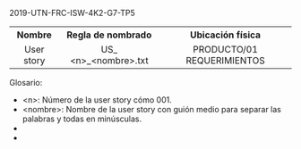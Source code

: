 2019-UTN-FRC-ISW-4K2-G7-TP5


<table style="width:100%; text-align:center">
 <tr>
	 <th>Nombre</th>
	 <th>Regla de nombrado</th>
	 <th>Ubicación física</th>
 </tr>
 <tr>
	 <td>User story</td>
	 <td>US_ &#60;n&#62;_&#60;nombre&#62;.txt</td>
	 <td>PRODUCTO/01 REQUERIMIENTOS</td>
 </tr>
</table>


Glosario:
- &#60;n&#62;: Número de la user story cómo 001.
- &#60;nombre&#62;: Nombre de la user story con guión medio para separar las palabras y todas en minúsculas.
-
-
